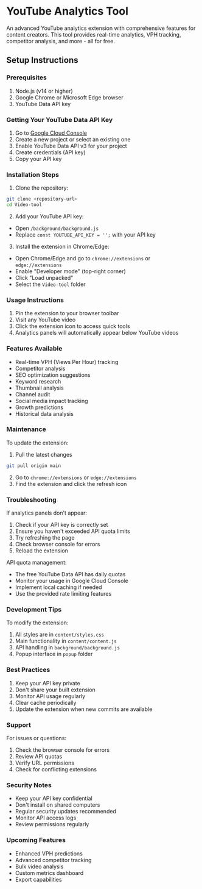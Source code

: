 # YouTube Analytics Tool

An advanced YouTube analytics extension with comprehensive features for content creators. This tool provides real-time analytics, VPH tracking, competitor analysis, and more - all for free.

## Setup Instructions

### Prerequisites
1. Node.js (v14 or higher)
2. Google Chrome or Microsoft Edge browser
3. YouTube Data API key

### Getting Your YouTube Data API Key
1. Go to [Google Cloud Console](https://console.cloud.google.com/)
2. Create a new project or select an existing one
3. Enable YouTube Data API v3 for your project
4. Create credentials (API key)
5. Copy your API key

### Installation Steps

1. Clone the repository:
```bash
git clone <repository-url>
cd Video-tool
```

2. Add your YouTube API key:
- Open `/background/background.js`
- Replace `const YOUTUBE_API_KEY = '';` with your API key

3. Install the extension in Chrome/Edge:
- Open Chrome/Edge and go to `chrome://extensions` or `edge://extensions`
- Enable "Developer mode" (top-right corner)
- Click "Load unpacked"
- Select the `Video-tool` folder

### Usage Instructions

1. Pin the extension to your browser toolbar
2. Visit any YouTube video
3. Click the extension icon to access quick tools
4. Analytics panels will automatically appear below YouTube videos

### Features Available
- Real-time VPH (Views Per Hour) tracking
- Competitor analysis
- SEO optimization suggestions
- Keyword research
- Thumbnail analysis
- Channel audit
- Social media impact tracking
- Growth predictions
- Historical data analysis

### Maintenance

To update the extension:
1. Pull the latest changes
```bash
git pull origin main
```
2. Go to `chrome://extensions` or `edge://extensions`
3. Find the extension and click the refresh icon

### Troubleshooting

If analytics panels don't appear:
1. Check if your API key is correctly set
2. Ensure you haven't exceeded API quota limits
3. Try refreshing the page
4. Check browser console for errors
5. Reload the extension

API quota management:
- The free YouTube Data API has daily quotas
- Monitor your usage in Google Cloud Console
- Implement local caching if needed
- Use the provided rate limiting features

### Development Tips

To modify the extension:
1. All styles are in `content/styles.css`
2. Main functionality in `content/content.js`
3. API handling in `background/background.js`
4. Popup interface in `popup` folder

### Best Practices

1. Keep your API key private
2. Don't share your built extension
3. Monitor API usage regularly
4. Clear cache periodically
5. Update the extension when new commits are available

### Support

For issues or questions:
1. Check the browser console for errors
2. Review API quotas
3. Verify URL permissions
4. Check for conflicting extensions

### Security Notes

- Keep your API key confidential
- Don't install on shared computers
- Regular security updates recommended
- Monitor API access logs
- Review permissions regularly

### Upcoming Features
- Enhanced VPH predictions
- Advanced competitor tracking
- Bulk video analysis
- Custom metrics dashboard
- Export capabilities